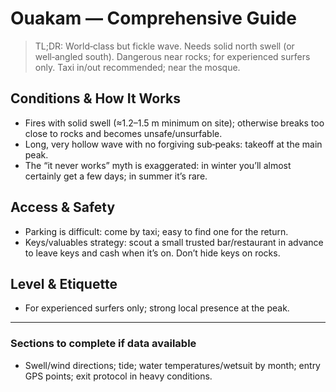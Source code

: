 # Ouakam — Comprehensive Guide

> TL;DR: World‑class but fickle wave. Needs solid north swell (or well‑angled south). Dangerous near rocks; for experienced surfers only. Taxi in/out recommended; near the mosque.

## Conditions & How It Works

- Fires with solid swell (≈1.2–1.5 m minimum on site); otherwise breaks too close to rocks and becomes unsafe/unsurfable.
- Long, very hollow wave with no forgiving sub‑peaks: takeoff at the main peak.
- The “it never works” myth is exaggerated: in winter you’ll almost certainly get a few days; in summer it’s rare.

## Access & Safety

- Parking is difficult: come by taxi; easy to find one for the return.
- Keys/valuables strategy: scout a small trusted bar/restaurant in advance to leave keys and cash when it’s on. Don’t hide keys on rocks.

## Level & Etiquette

- For experienced surfers only; strong local presence at the peak.

---

### Sections to complete if data available

- Swell/wind directions; tide; water temperatures/wetsuit by month; entry GPS points; exit protocol in heavy conditions.
